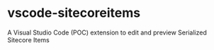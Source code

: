 # vscode-sitecoreitems
A Visual Studio Code (POC) extension to edit and preview Serialized Sitecore Items
